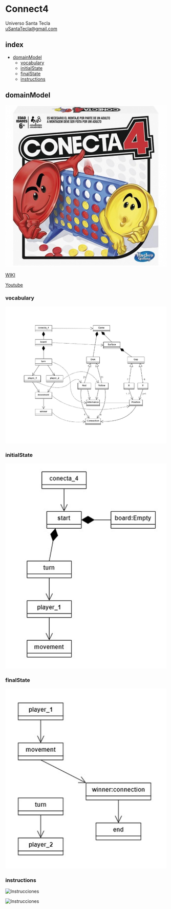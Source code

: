 # Connect4
Universo Santa Tecla  
[uSantaTecla@gmail.com](mailto:uSantaTecla@gmail.com)  

## index

* [domainModel](#domainModel)  
    * [vocabulary](#vocabulary)  
    * [initialState](#initialState)  
    * [finalState](#finalState)
    * [instructions](#instructions)  

## domainModel  

![connect4](./docs/images/conecta4.jpg)  

[WIKI](https://es.wikipedia.org/wiki/Conecta_4)

[Youtube](https://www.youtube.com/watch?v=JBSbiilzg9U)
### vocabulary

![Vocabulario](./docs/images/Practica_1.1_UML_Diagrama-de-clases_Conecta4_Vocabulary.jpg)  
  
### initialState  
  
![Estado_inicial](./docs/images/Practica_1.1_UML_Diagrama-de-clases_Conecta4_inicial.jpg)  
  
### finalState 

![Estado_final](./docs/images/Practica_1.1_UML_Diagrama-de-clases_Conecta4_final.jpg)  
  
### instructions  
  
![Instrucciones]()  
  
![Instrucciones]()  
  
 

